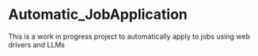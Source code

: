 # Automatic_JobApplication
This is a work in progress project to automatically apply to jobs using web drivers and LLMs
